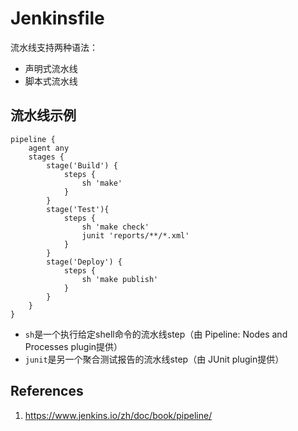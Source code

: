 # Jenkinsfile

流水线支持两种语法：

- 声明式流水线
- 脚本式流水线

## 流水线示例

```
pipeline { 
    agent any 
    stages {
        stage('Build') { 
            steps { 
                sh 'make' 
            }
        }
        stage('Test'){
            steps {
                sh 'make check'
                junit 'reports/**/*.xml' 
            }
        }
        stage('Deploy') {
            steps {
                sh 'make publish'
            }
        }
    }
}
```

- `sh`是一个执行给定shell命令的流水线step（由 Pipeline: Nodes and Processes plugin提供）
- `junit`是另一个聚合测试报告的流水线step（由 JUnit plugin提供）

## References

1. https://www.jenkins.io/zh/doc/book/pipeline/